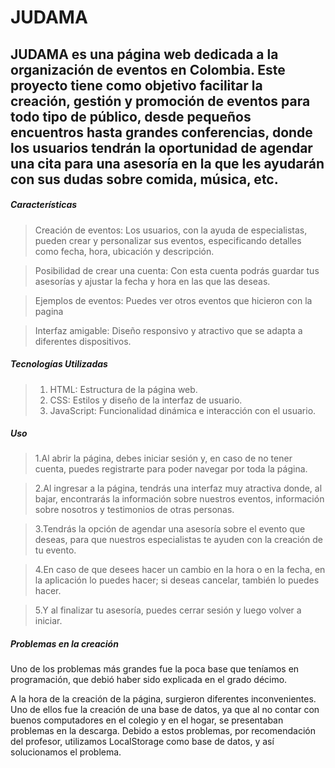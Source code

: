# JUDAMA

## JUDAMA es una página web dedicada a la organización de eventos en Colombia. Este proyecto tiene como objetivo facilitar la creación, gestión y promoción de eventos para todo tipo de público, desde pequeños encuentros hasta grandes conferencias, donde los usuarios tendrán la oportunidad de agendar una cita para una asesoría en la que les ayudarán con sus dudas sobre comida, música, etc.

##### Características

> Creación de eventos: Los usuarios, con la ayuda de especialistas, pueden crear y personalizar sus eventos, especificando detalles como fecha, hora, ubicación y descripción.

> Posibilidad de crear una cuenta: Con esta cuenta podrás guardar tus asesorías y ajustar la fecha y hora en las que las deseas.

> Ejemplos de eventos: Puedes ver otros eventos que hicieron con la pagina 

>Interfaz amigable: Diseño responsivo y atractivo que se adapta a diferentes dispositivos.

##### Tecnologías Utilizadas
> 
> 1.   HTML: Estructura de la página web.
> 2.   CSS: Estilos y diseño de la interfaz de usuario.
> 3.   JavaScript: Funcionalidad dinámica e interacción con el usuario.


##### Uso
>
> 1.Al abrir la página, debes iniciar sesión y, en caso de no tener cuenta, puedes registrarte para poder navegar por toda la página.

> 2.Al ingresar a la página, tendrás una interfaz muy atractiva donde, al bajar, encontrarás la información sobre nuestros eventos, información sobre nosotros y testimonios de otras personas.

> 3.Tendrás la opción de agendar una asesoría sobre el evento que deseas, para que nuestros especialistas te ayuden con la creación de tu evento.

> 4.En caso de que desees hacer un cambio en la hora o en la fecha, en la aplicación lo puedes hacer; si deseas cancelar, también lo puedes hacer.

> 5.Y al finalizar tu asesoría, puedes cerrar sesión y luego volver a iniciar.


##### Problemas en la creación
Uno de los problemas más grandes fue la poca base que teníamos en programación, que debió haber sido explicada en el grado décimo.

A la hora de la creación de la página, surgieron diferentes inconvenientes. Uno de ellos fue la creación de una base de datos, ya que al no contar con buenos computadores en el colegio y en el hogar, se presentaban problemas en la descarga. Debido a estos problemas, por recomendación del profesor, utilizamos LocalStorage como base de datos, y así solucionamos el problema.
